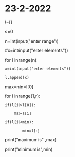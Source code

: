 # 23-2-2022
l=[]

s=0

n=int(input("enter range"))

#x=int(input("enter elements"))

for i in range(n):

    x=int(input("enter elements"))

    l.append(x)

max=min=l[0]

for i in range(1,n):

    if(l[i]>l[0]):

        max=l[i]

    if(l[i]<min):

            min=l[i]

print("maximum is" ,max)

print("minimum is",min)
